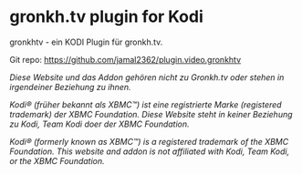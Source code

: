# gronkh.tv plugin for Kodi

gronkhtv - ein KODI Plugin für gronkh.tv.

Git repo: https://github.com/jamal2362/plugin.video.gronkhtv

_Diese Website und das Addon gehören nicht zu Gronkh.tv oder stehen in irgendeiner Beziehung zu ihnen._


_Kodi® (früher bekannt als XBMC™) ist eine registrierte Marke (registered trademark) der XBMC Foundation.
Diese Website steht in keiner Beziehung zu Kodi, Team Kodi doer der XBMC Foundation._

_Kodi® (formerly known as XBMC™) is a registered trademark of the XBMC Foundation.
This website and addon is not affiliated with Kodi, Team Kodi, or the XBMC Foundation._